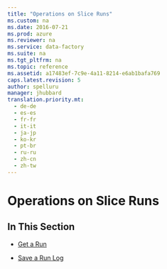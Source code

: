```yaml
---
title: "Operations on Slice Runs"
ms.custom: na
ms.date: 2016-07-21
ms.prod: azure
ms.reviewer: na
ms.service: data-factory
ms.suite: na
ms.tgt_pltfrm: na
ms.topic: reference
ms.assetid: a17483ef-7c9e-4a11-8214-e6ab1bafa769
caps.latest.revision: 5
author: spelluru
manager: jhubbard
translation.priority.mt: 
  - de-de
  - es-es
  - fr-fr
  - it-it
  - ja-jp
  - ko-kr
  - pt-br
  - ru-ru
  - zh-cn
  - zh-tw
---
```

# Operations on Slice Runs
    
## In This Section  
  
-   [Get a Run](../rest-conceptual/Get-a-Run.md)  
  
-   [Save a Run Log](../rest-conceptual/Save-a-Run-Log.md)  
  
  